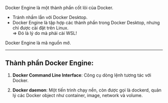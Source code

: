 Docker Engine là một thành phần cốt lõi của Docker.

- Tránh nhầm lẫn với Docker Desktop.
- Docker Engine là tập hợp các thành phần trong Docker Desktop, nhưng chỉ được cài đặt trên Linux.  
  => Đó là lý do mà  phải cài WSL!

Docker Engine là mã nguồn mở.

---

## Thành phần Docker Engine:

1. **Docker Command Line Interface**: Công cụ dòng lệnh tương tác với Docker.

2. **Docker daemon**: Một tiến trình chạy nền, còn được gọi là dockerd, quản lý các Docker object như container, image, network và volume.
